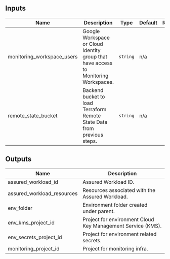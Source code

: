 <!-- BEGINNING OF PRE-COMMIT-TERRAFORM DOCS HOOK -->
## Inputs

| Name | Description | Type | Default | Required |
|------|-------------|------|---------|:--------:|
| monitoring\_workspace\_users | Google Workspace or Cloud Identity group that have access to Monitoring Workspaces. | `string` | n/a | yes |
| remote\_state\_bucket | Backend bucket to load Terraform Remote State Data from previous steps. | `string` | n/a | yes |

## Outputs

| Name | Description |
|------|-------------|
| assured\_workload\_id | Assured Workload ID. |
| assured\_workload\_resources | Resources associated with the Assured Workload. |
| env\_folder | Environment folder created under parent. |
| env\_kms\_project\_id | Project for environment Cloud Key Management Service (KMS). |
| env\_secrets\_project\_id | Project for environment related secrets. |
| monitoring\_project\_id | Project for monitoring infra. |

<!-- END OF PRE-COMMIT-TERRAFORM DOCS HOOK -->


